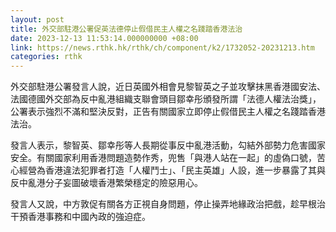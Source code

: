 ```yaml
---
layout: post
title: 外交部駐港公署促英法德停止假借民主人權之名踐踏香港法治
date: 2023-12-13 11:53:14.000000000 +08:00
link: https://news.rthk.hk/rthk/ch/component/k2/1732052-20231213.htm
categories: rthk
---
```


外交部駐港公署發言人說，近日英國外相會見黎智英之子並攻擊抹黑香港國安法、法國德國外交部為反中亂港組織支聯會頭目鄒幸彤頒發所謂「法德人權法治獎」，公署表示強烈不滿和堅決反對，正告有關國家立即停止假借民主人權之名踐踏香港法治。

發言人表示，黎智英、鄒幸彤等人長期從事反中亂港活動，勾結外部勢力危害國家安全。有關國家利用香港問題造勢作秀，兜售「與港人站在一起」的虛偽口號，苦心經營為香港違法犯罪者打造「人權鬥士」、「民主英雄」人設，進一步暴露了其與反中亂港分子妄圖破壞香港繁榮穩定的險惡用心。

發言人又說，中方敦促有關各方正視自身問題，停止操弄地緣政治把戲，趁早根治干預香港事務和中國內政的強迫症。
